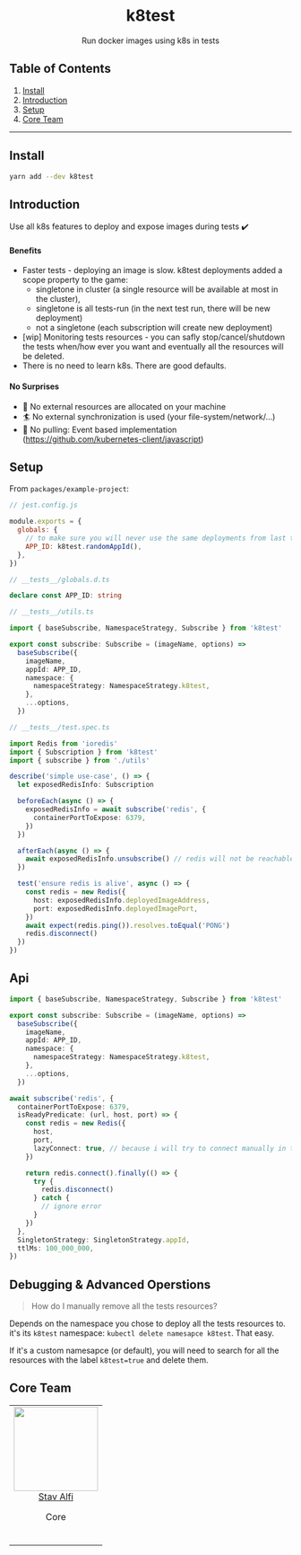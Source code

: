 <h1 align="center">k8test</h1>
<p align="center">Run docker images using k8s in tests</p>

## Table of Contents

1. [Install](#install)
2. [Introduction](#introduction)
3. [Setup](#setup)
4. [Core Team](#core-team)

---

## Install

```bash
yarn add --dev k8test
```

## Introduction

Use all k8s features to deploy and expose images during tests :heavy_check_mark:

#### Benefits

- Faster tests - deploying an image is slow. k8test deployments added a scope property to the game:
  - singletone in cluster (a single resource will be available at most in the cluster),
  - singletone is all tests-run (in the next test run, there will be new deployment)
  - not a singletone (each subscription will create new deployment)
- [wip] Monitoring tests resources - you can safly stop/cancel/shutdown the tests when/how ever you want and eventually all the resources will be deleted.
- There is no need to learn k8s. There are good defaults.

#### No Surprises

- :hankey: No external resources are allocated on your machine
- :surfer: No external synchronization is used (your file-system/network/...)
- :rocket: No pulling: Event based implementation (https://github.com/kubernetes-client/javascript)

## Setup

From `packages/example-project`:

```javascript
// jest.config.js

module.exports = {
  globals: {
    // to make sure you will never use the same deployments from last tests
    APP_ID: k8test.randomAppId(),
  },
})
```

```typescript
// __tests__/globals.d.ts

declare const APP_ID: string
```

```typescript
// __tests__/utils.ts

import { baseSubscribe, NamespaceStrategy, Subscribe } from 'k8test'

export const subscribe: Subscribe = (imageName, options) =>
  baseSubscribe({
    imageName,
    appId: APP_ID,
    namespace: {
      namespaceStrategy: NamespaceStrategy.k8test,
    },
    ...options,
  })
```

```typescript
// __tests__/test.spec.ts

import Redis from 'ioredis'
import { Subscription } from 'k8test'
import { subscribe } from './utils'

describe('simple use-case', () => {
  let exposedRedisInfo: Subscription

  beforeEach(async () => {
    exposedRedisInfo = await subscribe('redis', {
      containerPortToExpose: 6379,
    })
  })

  afterEach(async () => {
    await exposedRedisInfo.unsubscribe() // redis will not be reachable after this line
  })

  test('ensure redis is alive', async () => {
    const redis = new Redis({
      host: exposedRedisInfo.deployedImageAddress,
      port: exposedRedisInfo.deployedImagePort,
    })
    await expect(redis.ping()).resolves.toEqual('PONG')
    redis.disconnect()
  })
})
```

## Api

```typescript
import { baseSubscribe, NamespaceStrategy, Subscribe } from 'k8test'

export const subscribe: Subscribe = (imageName, options) =>
  baseSubscribe({
    imageName,
    appId: APP_ID,
    namespace: {
      namespaceStrategy: NamespaceStrategy.k8test,
    },
    ...options,
  })

await subscribe('redis', {
  containerPortToExpose: 6379,
  isReadyPredicate: (url, host, port) => {
    const redis = new Redis({
      host,
      port,
      lazyConnect: true, // because i will try to connect manually in the next line
    })

    return redis.connect().finally(() => {
      try {
        redis.disconnect()
      } catch {
        // ignore error
      }
    })
  },
  SingletonStrategy: SingletonStrategy.appId,
  ttlMs: 100_000_000,
})
```

## Debugging & Advanced Operstions

> How do I manually remove all the tests resources?

Depends on the namespace you chose to deploy all the tests resources to. it's its `k8test` namespace: `kubectl delete namesapce k8test`. That easy.

If it's a custom namesapce (or default), you will need to search for all the resources with the label `k8test=true` and delete them.

## Core Team

<table>
  <tbody>
    <tr>
      <td align="center" valign="top">
        <img width="150" height="150" src="https://github.com/stavalfi.png?s=150">
        <br>
        <a href="https://github.com/stavalfi">Stav Alfi</a>
        <p>Core</p>
        <br>
      </td>
     </tr>
  </tbody>
</table>
